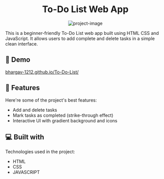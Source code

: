 <h1 align="center" id="title">To-Do List Web App</h1>

<p align="center"><img src="https://socialify.git.ci/Bhargav-1212/To-Do-List/image?custom_language=JavaScript&amp;language=1&amp;name=1&amp;owner=1&amp;theme=Light" alt="project-image"></p>

<p id="description">This is a beginner-friendly To-Do List web app built using HTML CSS and JavaScript. It allows users to add complete and delete tasks in a simple clean interface.</p>

<h2>🚀 Demo</h2>

[bhargav-1212.github.io/To-Do-List/](bhargav-1212.github.io/To-Do-List/)

  
  
<h2>🧐 Features</h2>

Here're some of the project's best features:

*   Add and delete tasks
*   Mark tasks as completed (strike-through effect)
*   Interactive UI with gradient background and icons

  
  
<h2>💻 Built with</h2>

Technologies used in the project:

*   HTML
*   CSS
*   JAVASCRIPT
